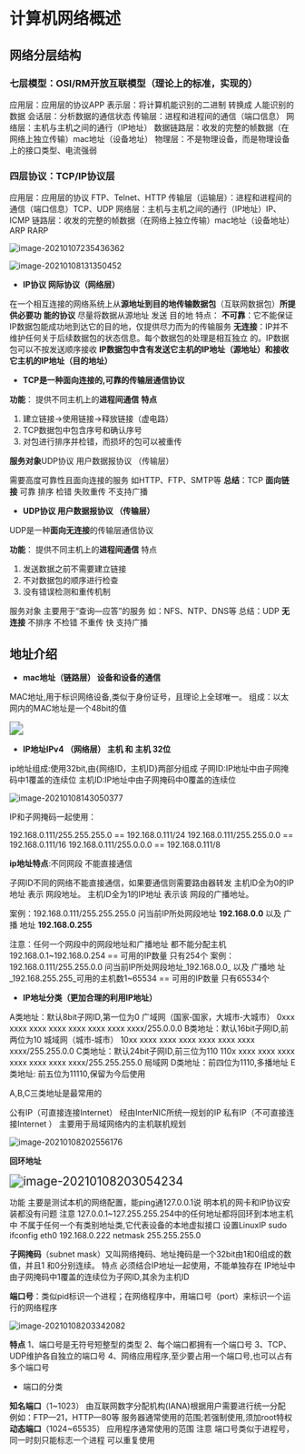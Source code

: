 # 计算机网络概述

## 网络分层结构

### 七层模型：OSI/RM开放互联模型（理论上的标准，实现的）

应用层：应用层的协议APP
表示层：将计算机能识别的二进制 转换成 人能识别的数据
会话层：分析数据的通信状态
传输层：进程和进程间的通信（端口信息）
网络层：主机与主机之间的通行（IP地址）
数据链路层：收发的完整的帧数据（在网络上独立传输）mac地址（设备地址）
物理层：不是物理设备，而是物理设备上的接口类型、电流强弱

### 四层协议：TCP/IP协议层

应用层：应用层的协议 FTP、Telnet、HTTP
传输层（运输层）：进程和进程间的通信（端口信息）TCP、UDP
网络层：主机与主机之间的通行（IP地址）IP、ICMP
链路层：收发的完整的帧数据（在网络上独立传输）mac地址（设备地址）ARP RARP

![image-20210107235436362](https://raw.githubusercontent.com/Malaaaa/cloudimage/master/image-20210107235436362.png)

![image-20210108131350452](https://raw.githubusercontent.com/Malaaaa/cloudimage/master/image-20210108131350452.png)

- **IP协议 网际协议（网络层）**

在一个相互连接的网络系统上从**源地址到目的地传输数据包**（互联网数据包）**所提供必要功**
**能的协议**
尽量将数据从源地址 发送 目的地
特点：
**不可靠**：它不能保证IP数据包能成功地到达它的目的地，仅提供尽力而为的传输服务
**无连接**：IP并不维护任何关于后续数据包的状态信息。每个数据包的处理是相互独立
的。IP数据包可以不按发送顺序接收
**IP数据包中含有发送它主机的IP地址（源地址）和接收它主机的IP地址（目的地址）**

- **TCP是一种面向连接的,可靠的传输层通信协议**

**功能**：
提供不同主机上的**进程间通信**
**特点**

1. 建立链接->使用链接->释放链接（虚电路）
2. TCP数据包中包含序号和确认序号
3. 对包进行排序并检错，而损坏的包可以被重传

**服务对象**UDP协议 用户数据报协议 （传输层）

需要高度可靠性且面向连接的服务
如HTTP、FTP、SMTP等
**总结**：TCP **面向链接** 可靠 排序 检错 失败重传 不支持广播

- **UDP协议 用户数据报协议 （传输层）**

UDP是一种**面向无连接**的传输层通信协议

**功能**：
提供不同主机上的**进程间通信**
特点

1. 发送数据之前不需要建立链接
2. 不对数据包的顺序进行检查
3. 没有错误检测和重传机制

服务对象
   主要用于“查询—应答”的服务
   如：NFS、NTP、DNS等
   总结：UDP **无连接** 不排序 不检错 不重传 快 支持广播

## 地址介绍

- **mac地址（链路层） 设备和设备的通信**

MAC地址,用于标识网络设备,类似于身份证号，且理论上全球唯一。
组成：以太网内的MAC地址是一个48bit的值

<img src="https://raw.githubusercontent.com/Malaaaa/cloudimage/master/image-20210108195656267.png" style="zoom:150%;" />

- **IP地址IPv4 （网络层） 主机 和 主机 32位**

ip地址组成:使用32bit,由{网络ID，主机ID}两部分组成
子网ID:IP地址中由子网掩码中1覆盖的连续位
主机ID:IP地址中由子网掩码中0覆盖的连续位

![image-20210108143050377](https://raw.githubusercontent.com/Malaaaa/cloudimage/master/image-20210108143050377.png)

IP和子网掩码一起使用：

192.168.0.111/255.255.255.0 == 192.168.0.111/24
192.168.0.111/255.255.0.0 == 192.168.0.111/16
192.168.0.111/255.0.0.0 == 192.168.0.111/8

**ip地址特点**:不同网段 不能直接通信

子网ID不同的网络不能直接通信，如果要通信则需要路由器转发
主机ID全为0的IP地址 表示 网段地址。
主机ID全为1的IP地址 表示该 网段的广播地址。

案例：192.168.0.111/255.255.255.0 问当前IP所处网段地址 __192.168.0.0__ 以及 广播
地址 __192.168.0.255__

注意：任何一个网段中的网段地址和广播地址 都不能分配主机
192.168.0.1~192.168.0.254 == 可用的IP数量 只有254个
案例：192.168.0.111/255.255.0.0 问当前IP所处网段地址_192.168.0.0_ 以及 广播地
址_192.168.255.255_可用的主机数1~65534 == 可用的IP数量 只有65534个

- **IP地址分类（更加合理的利用IP地址）**

A类地址：默认8bit子网ID,第一位为0 广域网（国家‐国家，大城市‐大城市）
0xxx xxxx xxxx xxxx xxxx xxxx xxxx xxxx/255.0.0.0
B类地址：默认16bit子网ID,前两位为10 城域网（城市‐城市）
10xx xxxx xxxx xxxx xxxx xxxx xxxx xxxx/255.255.0.0
C类地址：默认24bit子网ID,前三位为110
110x xxxx xxxx xxxx xxxx xxxx xxxx xxxx/255.255.255.0 局域网
D类地址：前四位为1110,多播地址
E类地址: 前五位为11110,保留为今后使用

A,B,C三类地址是最常用的

公有IP（可直接连接Internet）
经由InterNIC所统一规划的IP
私有IP（不可直接连接Internet ）
主要用于局域网络内的主机联机规划

![image-20210108202556176](https://raw.githubusercontent.com/Malaaaa/cloudimage/master/image-20210108202556176.png)

**回环地址**

<img src="https://raw.githubusercontent.com/Malaaaa/cloudimage/master/image-20210108203054234.png" alt="image-20210108203054234" style="zoom:150%;" />

功能
主要是测试本机的网络配置，能ping通127.0.0.1说
明本机的网卡和IP协议安装都没有问题
注意
127.0.0.1~127.255.255.254中的任何地址都将回环到本地主机中
不属于任何一个有类别地址类,它代表设备的本地虚拟接口
设置LinuxIP sudo ifconfig eth0 192.168.0.222 netmask 255.255.255.0

**子网掩码**（subnet mask）又叫网络掩码、地址掩码是一个32bit由1和0组成的数值，并且1
和0分别连续。
特点
必须结合IP地址一起使用，不能单独存在
IP地址中由子网掩码中1覆盖的连续位为子网ID,其余为主机ID

**端口号**：类似pid标识一个进程；在网络程序中，用端口号（port）来标识一个运行的网络程序

![image-20210108203342082](https://raw.githubusercontent.com/Malaaaa/cloudimage/master/image-20210108203342082.png)

**特点**
1、端口号是无符号短整型的类型
2、每个端口都拥有一个端口号
3、TCP、UDP维护各自独立的端口号
4、网络应用程序,至少要占用一个端口号,也可以占有多个端口号

- 端口的分类

**知名端口**（1~1023）
由互联网数字分配机构(IANA)根据用户需要进行统一分配
例如：FTP—21，HTTP—80等
服务器通常使用的范围;若强制使用,须加root特权
**动态端口**（1024~65535）
应用程序通常使用的范围
注意
端口号类似于进程号，同一时刻只能标志一个进程
可以重复使用